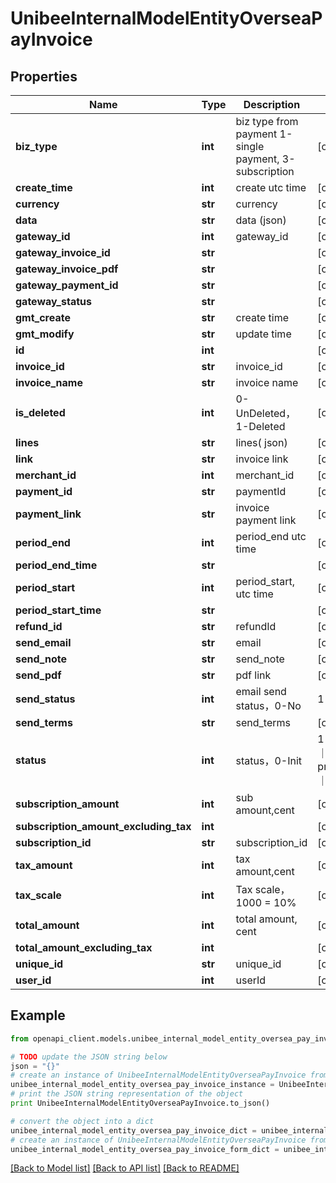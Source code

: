# UnibeeInternalModelEntityOverseaPayInvoice


## Properties

Name | Type | Description | Notes
------------ | ------------- | ------------- | -------------
**biz_type** | **int** | biz type from payment 1-single payment, 3-subscription | [optional] 
**create_time** | **int** | create utc time | [optional] 
**currency** | **str** | currency | [optional] 
**data** | **str** | data (json) | [optional] 
**gateway_id** | **int** | gateway_id | [optional] 
**gateway_invoice_id** | **str** |  | [optional] 
**gateway_invoice_pdf** | **str** |  | [optional] 
**gateway_payment_id** | **str** |  | [optional] 
**gateway_status** | **str** |  | [optional] 
**gmt_create** | **str** | create time | [optional] 
**gmt_modify** | **str** | update time | [optional] 
**id** | **int** |  | [optional] 
**invoice_id** | **str** | invoice_id | [optional] 
**invoice_name** | **str** | invoice name | [optional] 
**is_deleted** | **int** | 0-UnDeleted，1-Deleted | [optional] 
**lines** | **str** | lines( json) | [optional] 
**link** | **str** | invoice link | [optional] 
**merchant_id** | **int** | merchant_id | [optional] 
**payment_id** | **str** | paymentId | [optional] 
**payment_link** | **str** | invoice payment link | [optional] 
**period_end** | **int** | period_end utc time | [optional] 
**period_end_time** | **str** |  | [optional] 
**period_start** | **int** | period_start, utc time | [optional] 
**period_start_time** | **str** |  | [optional] 
**refund_id** | **str** | refundId | [optional] 
**send_email** | **str** | email | [optional] 
**send_note** | **str** | send_note | [optional] 
**send_pdf** | **str** | pdf link | [optional] 
**send_status** | **int** | email send status，0-No | 1- YES | [optional] 
**send_terms** | **str** | send_terms | [optional] 
**status** | **int** | status，0-Init | 1-pending｜2-processing｜3-paid | 4-failed | 5-cancelled | [optional] 
**subscription_amount** | **int** | sub amount,cent | [optional] 
**subscription_amount_excluding_tax** | **int** |  | [optional] 
**subscription_id** | **str** | subscription_id | [optional] 
**tax_amount** | **int** | tax amount,cent | [optional] 
**tax_scale** | **int** | Tax scale，1000 &#x3D; 10% | [optional] 
**total_amount** | **int** | total amount, cent | [optional] 
**total_amount_excluding_tax** | **int** |  | [optional] 
**unique_id** | **str** | unique_id | [optional] 
**user_id** | **int** | userId | [optional] 

## Example

```python
from openapi_client.models.unibee_internal_model_entity_oversea_pay_invoice import UnibeeInternalModelEntityOverseaPayInvoice

# TODO update the JSON string below
json = "{}"
# create an instance of UnibeeInternalModelEntityOverseaPayInvoice from a JSON string
unibee_internal_model_entity_oversea_pay_invoice_instance = UnibeeInternalModelEntityOverseaPayInvoice.from_json(json)
# print the JSON string representation of the object
print UnibeeInternalModelEntityOverseaPayInvoice.to_json()

# convert the object into a dict
unibee_internal_model_entity_oversea_pay_invoice_dict = unibee_internal_model_entity_oversea_pay_invoice_instance.to_dict()
# create an instance of UnibeeInternalModelEntityOverseaPayInvoice from a dict
unibee_internal_model_entity_oversea_pay_invoice_form_dict = unibee_internal_model_entity_oversea_pay_invoice.from_dict(unibee_internal_model_entity_oversea_pay_invoice_dict)
```
[[Back to Model list]](../README.md#documentation-for-models) [[Back to API list]](../README.md#documentation-for-api-endpoints) [[Back to README]](../README.md)


